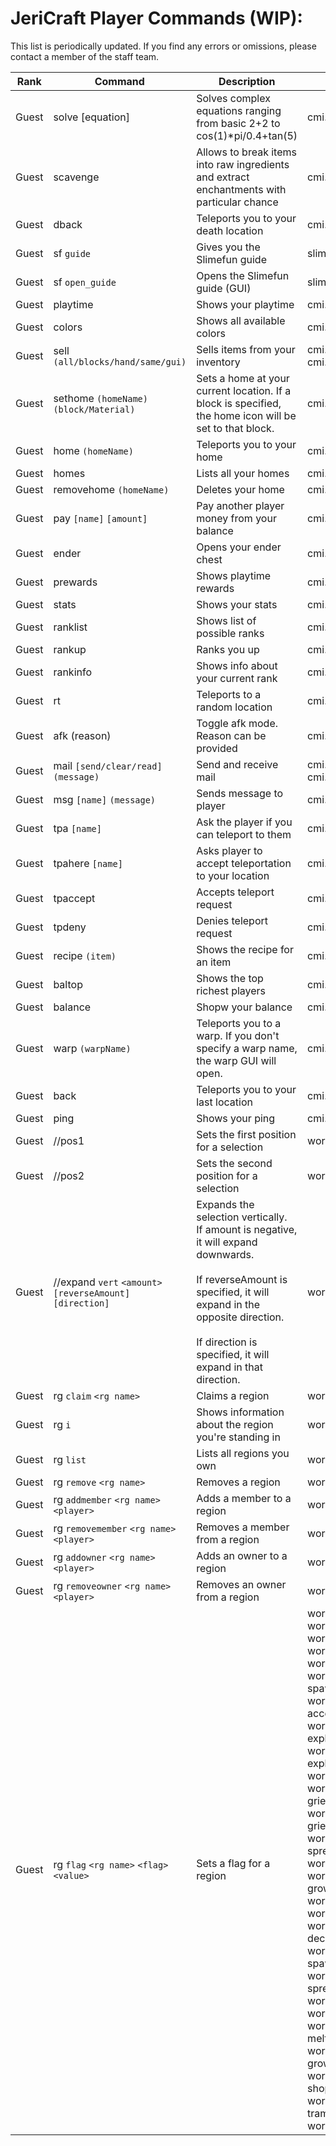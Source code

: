 # JeriCraft Player Commands (WIP):

This list is periodically updated. If you find any errors or omissions, please contact a member of the staff team.

| Rank  | Command                                                    | Description                                                                                                                                                                                                                                  | Node                                                                                                                                                                                                                                                                                                                                                                                                                                                                                                                                                                                                                                                                                                                                                                                                                                                                                                                                                                                                                                                                                                                                                                                                                                                                                 |
|-------|------------------------------------------------------------|----------------------------------------------------------------------------------------------------------------------------------------------------------------------------------------------------------------------------------------------|--------------------------------------------------------------------------------------------------------------------------------------------------------------------------------------------------------------------------------------------------------------------------------------------------------------------------------------------------------------------------------------------------------------------------------------------------------------------------------------------------------------------------------------------------------------------------------------------------------------------------------------------------------------------------------------------------------------------------------------------------------------------------------------------------------------------------------------------------------------------------------------------------------------------------------------------------------------------------------------------------------------------------------------------------------------------------------------------------------------------------------------------------------------------------------------------------------------------------------------------------------------------------------------|
| Guest | solve [equation]                                           | Solves complex equations ranging from basic 2+2 to cos(1)*pi/0.4+tan(5)                                                                                                                                                                      | cmi.command.solve                                                                                                                                                                                                                                                                                                                                                                                                                                                                                                                                                                                                                                                                                                                                                                                                                                                                                                                                                                                                                                                                                                                                                                                                                                                                    |
| Guest | scavenge                                                   | Allows to break items into raw ingredients and extract enchantments with particular chance                                                                                                                                                   | cmi.command.scavenge                                                                                                                                                                                                                                                                                                                                                                                                                                                                                                                                                                                                                                                                                                                                                                                                                                                                                                                                                                                                                                                                                                                                                                                                                                                                 |
| Guest | dback                                                      | Teleports you to your death location                                                                                                                                                                                                         | cmi.command.dback                                                                                                                                                                                                                                                                                                                                                                                                                                                                                                                                                                                                                                                                                                                                                                                                                                                                                                                                                                                                                                                                                                                                                                                                                                                                    |
| Guest | sf `guide`                                                 | Gives you the Slimefun guide                                                                                                                                                                                                                 | slimefun.command.guide                                                                                                                                                                                                                                                                                                                                                                                                                                                                                                                                                                                                                                                                                                                                                                                                                                                                                                                                                                                                                                                                                                                                                                                                                                                               |
| Guest | sf `open_guide`                                            | Opens the Slimefun guide (GUI)                                                                                                                                                                                                               | slimefun.command.open_guide                                                                                                                                                                                                                                                                                                                                                                                                                                                                                                                                                                                                                                                                                                                                                                                                                                                                                                                                                                                                                                                                                                                                                                                                                                                          |
| Guest | playtime                                                   | Shows your playtime                                                                                                                                                                                                                          | cmi.command.playtime                                                                                                                                                                                                                                                                                                                                                                                                                                                                                                                                                                                                                                                                                                                                                                                                                                                                                                                                                                                                                                                                                                                                                                                                                                                                 |
| Guest | colors                                                     | Shows all available colors                                                                                                                                                                                                                   | cmi.command.colors                                                                                                                                                                                                                                                                                                                                                                                                                                                                                                                                                                                                                                                                                                                                                                                                                                                                                                                                                                                                                                                                                                                                                                                                                                                                   |
| Guest | sell `(all/blocks/hand/same/gui)`                          | Sells items from your inventory                                                                                                                                                                                                              | cmi.command.sell, cmi.command.sell.material                                                                                                                                                                                                                                                                                                                                                                                                                                                                                                                                                                                                                                                                                                                                                                                                                                                                                                                                                                                                                                                                                                                                                                                                                                          |
| Guest | sethome `(homeName)` `(block/Material)`                    | Sets a home at your current location. If a block is specified, the home icon will be set to that block.                                                                                                                                      | cmi.command.sethome                                                                                                                                                                                                                                                                                                                                                                                                                                                                                                                                                                                                                                                                                                                                                                                                                                                                                                                                                                                                                                                                                                                                                                                                                                                                  |
| Guest | home `(homeName)`                                          | Teleports you to your home                                                                                                                                                                                                                   | cmi.command.home                                                                                                                                                                                                                                                                                                                                                                                                                                                                                                                                                                                                                                                                                                                                                                                                                                                                                                                                                                                                                                                                                                                                                                                                                                                                     |
| Guest | homes                                                      | Lists all your homes                                                                                                                                                                                                                         | cmi.command.homes                                                                                                                                                                                                                                                                                                                                                                                                                                                                                                                                                                                                                                                                                                                                                                                                                                                                                                                                                                                                                                                                                                                                                                                                                                                                    |
| Guest | removehome `(homeName)`                                    | Deletes your home                                                                                                                                                                                                                            | cmi.command.removehome                                                                                                                                                                                                                                                                                                                                                                                                                                                                                                                                                                                                                                                                                                                                                                                                                                                                                                                                                                                                                                                                                                                                                                                                                                                               |
| Guest | pay `[name]` `[amount]`                                    | Pay another player money from your balance                                                                                                                                                                                                   | cmi.command.pay                                                                                                                                                                                                                                                                                                                                                                                                                                                                                                                                                                                                                                                                                                                                                                                                                                                                                                                                                                                                                                                                                                                                                                                                                                                                      |
| Guest | ender                                                      | Opens your ender chest                                                                                                                                                                                                                       | cmi.command.ender                                                                                                                                                                                                                                                                                                                                                                                                                                                                                                                                                                                                                                                                                                                                                                                                                                                                                                                                                                                                                                                                                                                                                                                                                                                                    |
| Guest | prewards                                                   | Shows playtime rewards                                                                                                                                                                                                                       | cmi.command.prewards                                                                                                                                                                                                                                                                                                                                                                                                                                                                                                                                                                                                                                                                                                                                                                                                                                                                                                                                                                                                                                                                                                                                                                                                                                                                 |
| Guest | stats                                                      | Shows your stats                                                                                                                                                                                                                             | cmi.command.stats                                                                                                                                                                                                                                                                                                                                                                                                                                                                                                                                                                                                                                                                                                                                                                                                                                                                                                                                                                                                                                                                                                                                                                                                                                                                    |
| Guest | ranklist                                                   | Shows list of possible ranks                                                                                                                                                                                                                 | cmi.command.ranklist                                                                                                                                                                                                                                                                                                                                                                                                                                                                                                                                                                                                                                                                                                                                                                                                                                                                                                                                                                                                                                                                                                                                                                                                                                                                 |
| Guest | rankup                                                     | Ranks you up                                                                                                                                                                                                                                 | cmi.command.rankup                                                                                                                                                                                                                                                                                                                                                                                                                                                                                                                                                                                                                                                                                                                                                                                                                                                                                                                                                                                                                                                                                                                                                                                                                                                                   |
| Guest | rankinfo                                                   | Shows info about your current rank                                                                                                                                                                                                           | cmi.command.rankinfo                                                                                                                                                                                                                                                                                                                                                                                                                                                                                                                                                                                                                                                                                                                                                                                                                                                                                                                                                                                                                                                                                                                                                                                                                                                                 |
| Guest | rt                                                         | Teleports to a random location                                                                                                                                                                                                               | cmi.command.rt                                                                                                                                                                                                                                                                                                                                                                                                                                                                                                                                                                                                                                                                                                                                                                                                                                                                                                                                                                                                                                                                                                                                                                                                                                                                       |
| Guest | afk (reason)                                               | Toggle afk mode. Reason can be provided                                                                                                                                                                                                      | cmi.command.afk                                                                                                                                                                                                                                                                                                                                                                                                                                                                                                                                                                                                                                                                                                                                                                                                                                                                                                                                                                                                                                                                                                                                                                                                                                                                      |
| Guest | mail `[send/clear/read]` `(message)`                       | Send and receive mail                                                                                                                                                                                                                        | cmi.command.mail, cmi.command.mail.send                                                                                                                                                                                                                                                                                                                                                                                                                                                                                                                                                                                                                                                                                                                                                                                                                                                                                                                                                                                                                                                                                                                                                                                                                                              |
| Guest | msg `[name]` `(message)`                                   | Sends message to player                                                                                                                                                                                                                      | cmi.command.msg, cmi.command.reply                                                                                                                                                                                                                                                                                                                                                                                                                                                                                                                                                                                                                                                                                                                                                                                                                                                                                                                                                                                                                                                                                                                                                                                                                                                   |
| Guest | tpa `[name]`                                               | Ask the player if you can teleport to them                                                                                                                                                                                                   | cmi.command.tpa                                                                                                                                                                                                                                                                                                                                                                                                                                                                                                                                                                                                                                                                                                                                                                                                                                                                                                                                                                                                                                                                                                                                                                                                                                                                      |
| Guest | tpahere `[name]`                                           | Asks player to accept teleportation to your location                                                                                                                                                                                         | cmi.command.tpahere                                                                                                                                                                                                                                                                                                                                                                                                                                                                                                                                                                                                                                                                                                                                                                                                                                                                                                                                                                                                                                                                                                                                                                                                                                                                  |
| Guest | tpaccept                                                   | Accepts teleport request                                                                                                                                                                                                                     | cmi.command.tpaccept                                                                                                                                                                                                                                                                                                                                                                                                                                                                                                                                                                                                                                                                                                                                                                                                                                                                                                                                                                                                                                                                                                                                                                                                                                                                 |
| Guest | tpdeny                                                     | Denies teleport request                                                                                                                                                                                                                      | cmi.command.tpdeny                                                                                                                                                                                                                                                                                                                                                                                                                                                                                                                                                                                                                                                                                                                                                                                                                                                                                                                                                                                                                                                                                                                                                                                                                                                                   |
| Guest | recipe `(item)`                                            | Shows the recipe for an item                                                                                                                                                                                                                 | cmi.command.recipe                                                                                                                                                                                                                                                                                                                                                                                                                                                                                                                                                                                                                                                                                                                                                                                                                                                                                                                                                                                                                                                                                                                                                                                                                                                                   |
| Guest | baltop                                                     | Shows the top richest players                                                                                                                                                                                                                | cmi.command.baltop                                                                                                                                                                                                                                                                                                                                                                                                                                                                                                                                                                                                                                                                                                                                                                                                                                                                                                                                                                                                                                                                                                                                                                                                                                                                   |
| Guest | balance                                                    | Shopw your balance                                                                                                                                                                                                                           | cmi.command.balance                                                                                                                                                                                                                                                                                                                                                                                                                                                                                                                                                                                                                                                                                                                                                                                                                                                                                                                                                                                                                                                                                                                                                                                                                                                                  |
| Guest | warp `(warpName)`                                          | Teleports you to a warp. If you don't specify a warp name, the warp GUI will open.                                                                                                                                                           | cmi.command.warp                                                                                                                                                                                                                                                                                                                                                                                                                                                                                                                                                                                                                                                                                                                                                                                                                                                                                                                                                                                                                                                                                                                                                                                                                                                                     |
| Guest | back                                                       | Teleports you to your last location                                                                                                                                                                                                          | cmi.command.back                                                                                                                                                                                                                                                                                                                                                                                                                                                                                                                                                                                                                                                                                                                                                                                                                                                                                                                                                                                                                                                                                                                                                                                                                                                                     |
| Guest | ping                                                       | Shows your ping                                                                                                                                                                                                                              | cmi.command.ping                                                                                                                                                                                                                                                                                                                                                                                                                                                                                                                                                                                                                                                                                                                                                                                                                                                                                                                                                                                                                                                                                                                                                                                                                                                                     |
| Guest | //pos1                                                     | Sets the first position for a selection                                                                                                                                                                                                      | worldedit.selection.pos                                                                                                                                                                                                                                                                                                                                                                                                                                                                                                                                                                                                                                                                                                                                                                                                                                                                                                                                                                                                                                                                                                                                                                                                                                                              |
| Guest | //pos2                                                     | Sets the second position for a selection                                                                                                                                                                                                     | worldedit.selection.pos                                                                                                                                                                                                                                                                                                                                                                                                                                                                                                                                                                                                                                                                                                                                                                                                                                                                                                                                                                                                                                                                                                                                                                                                                                                              |
| Guest | //expand `vert` `<amount>` `[reverseAmount]` `[direction]` | Expands the selection vertically. <br>If amount is negative, it will expand downwards. <br><br>If reverseAmount is specified, it will expand in the opposite direction. <br><br>If direction is specified, it will expand in that direction. | worldedit.selection.expand                                                                                                                                                                                                                                                                                                                                                                                                                                                                                                                                                                                                                                                                                                                                                                                                                                                                                                                                                                                                                                                                                                                                                                                                                                                           | 
| Guest | rg `claim` `<rg name>`                                     | Claims a region                                                                                                                                                                                                                              | worldguard.region.claim                                                                                                                                                                                                                                                                                                                                                                                                                                                                                                                                                                                                                                                                                                                                                                                                                                                                                                                                                                                                                                                                                                                                                                                                                                                              |
| Guest | rg `i`                                                     | Shows information about the region you're standing in                                                                                                                                                                                        | worldguard.region.info.*                                                                                                                                                                                                                                                                                                                                                                                                                                                                                                                                                                                                                                                                                                                                                                                                                                                                                                                                                                                                                                                                                                                                                                                                                                                             |
| Guest | rg `list`                                                  | Lists all regions you own                                                                                                                                                                                                                    | worldguard.region.list.own                                                                                                                                                                                                                                                                                                                                                                                                                                                                                                                                                                                                                                                                                                                                                                                                                                                                                                                                                                                                                                                                                                                                                                                                                                                           |
| Guest | rg `remove` `<rg name>`                                    | Removes a region                                                                                                                                                                                                                             | worldguard.region.remove.own.*                                                                                                                                                                                                                                                                                                                                                                                                                                                                                                                                                                                                                                                                                                                                                                                                                                                                                                                                                                                                                                                                                                                                                                                                                                                       |
| Guest | rg `addmember` `<rg name>` `<player>`                      | Adds a member to a region                                                                                                                                                                                                                    | worldguard.region.addmember.own.*                                                                                                                                                                                                                                                                                                                                                                                                                                                                                                                                                                                                                                                                                                                                                                                                                                                                                                                                                                                                                                                                                                                                                                                                                                                    |
| Guest | rg `removemember` `<rg name>` `<player>`                   | Removes a member from a region                                                                                                                                                                                                               | worldguard.region.removemember.own.*                                                                                                                                                                                                                                                                                                                                                                                                                                                                                                                                                                                                                                                                                                                                                                                                                                                                                                                                                                                                                                                                                                                                                                                                                                                 |
| Guest | rg `addowner` `<rg name>` `<player>`                       | Adds an owner to a region                                                                                                                                                                                                                    | worldguard.region.addowner.own.*                                                                                                                                                                                                                                                                                                                                                                                                                                                                                                                                                                                                                                                                                                                                                                                                                                                                                                                                                                                                                                                                                                                                                                                                                                                     |
| Guest | rg `removeowner` `<rg name>` `<player>`                    | Removes an owner from a region                                                                                                                                                                                                               | worldguard.region.removeowner.own.*                                                                                                                                                                                                                                                                                                                                                                                                                                                                                                                                                                                                                                                                                                                                                                                                                                                                                                                                                                                                                                                                                                                                                                                                                                                  |
| Guest | rg `flag` `<rg name>` `<flag>` `<value>`                   | Sets a flag for a region                                                                                                                                                                                                                     | worldguard.region.flag.regions.own.* <br>worldguard.region.flag.flags.pvp.* <br>worldguard.region.flag.flags.greeting.* <br>worldguard.region.flag.flags.farewell.* <br>worldguard.region.flag.flags.entry.* <br>worldguard.region.flag.flags.deny-spawn.* <br>worldguard.region.flag.flags.chest-access.* <br>worldguard.region.flag.flags.creeper-explosion.* <br>worldguard.region.flag.flags.other-explosion.* <br>worldguard.region.flag.flags.enderpearl.* <br>worldguard.region.flag.flags.enderman-grief.* <br>worldguard.region.flag.flags.ravager-grief.* <br>worldguard.region.flag.flags.fire-spread.* <br>worldguard.region.flag.flags.lava-fire.* <br>worldguard.region.flag.flags.grass-growth.* <br>worldguard.region.flag.flags.ice-melt.* <br>worldguard.region.flag.flags.interact.* <br>worldguard.region.flag.flags.leaf-decay.* <br>worldguard.region.flag.flags.mob-spawning.* <br>worldguard.region.flag.flags.mycelium-spread.* <br>worldguard.region.flag.flags.pistons.* <br>worldguard.region.flag.flags.snow-fall.* <br>worldguard.region.flag.flags.snow-melt.* <br>worldguard.region.flag.flags.vine-growth.* <br>worldguard.region.flag.flags.allow-shop.* <br>worldguard.region.flag.flags.block-trampling.* <br>worldguard.region.flag.flags.use.* |